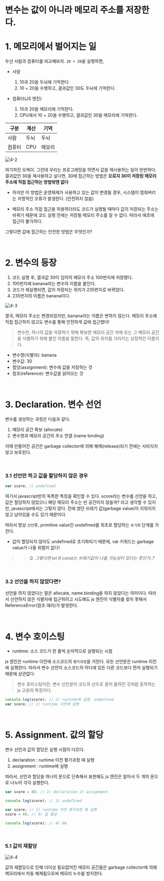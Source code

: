 # **변수는 값이 아니라 메모리 주소를 저장한다.**

# 1. 메모리에서 벌어지는 일

우선 사람과 컴퓨터를 비교해보자. `10 + 20`을 실행하면,

- 사람

  1.  10과 20을 두뇌에 기억한다.
  2.  10 + 20을 수행하고, 결과값인 30도 두뇌에 기억한다.

- 컴퓨터(JS 엔진)
  1. 10과 20을 메모리에 기억한다.
  2. CPU에서 10 + 20을 수행하고, 결과값인 30을 메모리에 기억한다.

| 구분   | 계산 | 기억   |
| ------ | ---- | ------ |
| 사람   | 두뇌 | 두뇌   |
| 컴퓨터 | CPU  | 메모리 |

![4-2](https://velog.velcdn.com/images/hwanheejung/post/520e6d11-7d0d-460e-8d22-2b2b595583f6/image.jpeg)

여기까진 오케이. 그런데 우리는 프로그래밍을 하면서 값을 재사용하는 일이 빈번하다. 결과값인 30을 재사용하고 싶다면, 30에 접근하는 방법은 **오로지 30이 저장된 메모리 주소에 직접 접근하는 방법밖엔 없다**

- 하지만 이 방법은 운영체제가 사용하고 있는 값이 변경될 경우, 시스템이 멈춰버리는 치명적인 오류가 발생한다. (안전하지 않음)

- 메모리 주소 직접 접근을 허용하더라도 코드가 실행될 때마다 값이 저장되는 주소는 바뀌기 때문에 코드 실행 전에는 저장될 메모리 주소를 알 수 없다. 따라서 애초에 접근이 불가하다.

그렇다면 값에 접근하는 안전한 방법은 무엇인가?

<br />

# 2. 변수의 등장

1. 코드 실행 후, 결과값 30이 임의의 메모리 주소 100번지에 저장됐다.
2. 100번지에 banana라는 변수의 이름을 붙인다.
3. 코드가 재실행되면, 값이 저장되는 위치가 235번지로 바뀌었다.
4. 235번지의 이름은 banana이다.

![4-3](https://velog.velcdn.com/images/hwanheejung/post/f39ed39c-81cc-4233-8256-666ec094fbcf/image.jpeg)

결국, 메모리 주소는 변경되었지만, banana라는 이름은 변하지 않는다. 메모리 주소에 직접 접근하지 않고도 변수를 통해 안전하게 값에 접근했다!

> 변수란, 하나의 값을 저장하기 위해 확보한 메모리 공간 자체 또는 그 메모리 공간을 식별하기 위해 붙인 이름을 말한다. 즉, 값의 위치를 가리키는 상징적인 이름이다.

- 변수명(식별자): banana
- 변수값: 30
- 할당(assignment): 변수에 값을 저장하는 것
- 참조(reference): 변수값을 읽어오는 것

<br />

# 3. Declaration. 변수 선언

변수를 생성하는 과정은 다음과 같다.

1. 메모리 공간 확보 (allocate)
2. 변수명과 메모리 공간의 주소 연결 (name binding)

이때 만들어진 공간은 garbage collector에 의해 해제(release)되기 전에는 사라지지 않고 보호된다.

<br />

### 3.1 선언만 하고 값을 할당하지 않은 경우

```javascript
var score; // undefined
```

여기서 javascript만의 독특한 특징을 확인할 수 있다. score라는 변수를 선언을 하고, 값은 할당하지 않았으니 해당 메모리 주소는 빈 공간이지 않을까? 라고 생각할 수 있지만, javascript에서는 그렇지 않다. 전에 썼던 쓰레기 값(garbage value)이 지워지지 않고 남아있을 수도 있기 때문이다.

따라서 항상 `선언`후, primitive value인 undefined를 최초로 할당하는 `초기화` 단계를 거친다.

- 값이 할당되지 않아도 undefined로 초기화되기 때문에, var 키워드는 garbage value가 나올 위험이 없다!

> > _Q. 그렇다면 let과 const는 쓰레기값이 나올 가능성이 있다는 뜻인가..?_

<br />

### 3.2 선언을 하지 않았다면?

선언을 하지 않았다는 말은 allocate, name binding을 하지 않았다는 의미이다. 따라서 선언하지 않은 식별자에 접근하려고 시도해도 js 엔진이 식별자를 찾지 못해서 ReferenceError(참조 에러)가 발생한다.

<br />

# 4. 변수 호이스팅

- runtime: 소스 코드가 한 줄씩 순차적으로 실행되는 시점

js 엔진은 runtime 이전에 소스코드의 `평가과정`을 거친다. 모든 선언문은 runtime 이전에 실행한다. 따라서 변수 선언이 소스코드의 어디에 있든 다른 코드보다 먼저 실행되기 때문에 상관없다.

> 변수 호이스팅이란, 변수 선언문이 코드의 선두로 끌어 올려진 것처럼 동작하는 js 고유의 특징이다.

```javascript
console.log(score); // 2) runtime에 실행. undefined
var score; // 1) runtime 이전에 실행
```

<br />

# 5. Assignment. 값의 할당

변수 선언과 값의 할당은 실행 시점이 다르다.

1. declaration : runtime 이전 평가과정 때 실행
2. assignment : runtime에 실행

따라서, 선언과 할당을 하나의 문으로 단축해서 표현해도 js 엔진은 알아서 두 개의 문으로 나누어 각각 실행한다.

```javascript
var score = 80; // 1) declaration 2) assignment
```

```javascript
console.log(score); // 2) undefined

var score; // 1) runtime 이전 평가과정 때 실행
score = 80; // 3) 값 할당

console.log(score); // 4) 80
```

<br />

### 5.1 값의 재할당

![4-4](https://velog.velcdn.com/images/hwanheejung/post/bc127ee6-1731-4f08-b9c0-939df6a8bb9f/image.jpeg)

값의 재할당으로 인해 더이상 필요없어진 메모리 공간들은 garbage collector에 의해 메모리에서 자동 해제됨으로써 메모리 누수를 방지한다.
